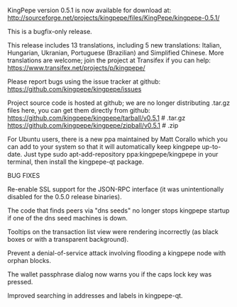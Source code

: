 KingPepe version 0.5.1 is now available for download at:
http://sourceforge.net/projects/kingpepe/files/KingPepe/kingpepe-0.5.1/

This is a bugfix-only release.

This release includes 13 translations, including 5 new translations:
Italian, Hungarian, Ukranian, Portuguese (Brazilian) and Simplified Chinese.
More translations are welcome; join the project at Transifex if you can help:
https://www.transifex.net/projects/p/kingpepe/

Please report bugs using the issue tracker at github:
https://github.com/kingpepe/kingpepe/issues

Project source code is hosted at github; we are no longer
distributing .tar.gz files here, you can get them
directly from github:
https://github.com/kingpepe/kingpepe/tarball/v0.5.1  # .tar.gz
https://github.com/kingpepe/kingpepe/zipball/v0.5.1  # .zip

For Ubuntu users, there is a new ppa maintained by Matt Corallo which
you can add to your system so that it will automatically keep
kingpepe up-to-date.  Just type
sudo apt-add-repository ppa:kingpepe/kingpepe
in your terminal, then install the kingpepe-qt package.


BUG FIXES

Re-enable SSL support for the JSON-RPC interface (it was unintentionally
disabled for the 0.5.0 release binaries).

The code that finds peers via "dns seeds" no longer stops kingpepe startup
if one of the dns seed machines is down.

Tooltips on the transaction list view were rendering incorrectly (as black boxes
or with a transparent background).

Prevent a denial-of-service attack involving flooding a kingpepe node with
orphan blocks.

The wallet passphrase dialog now warns you if the caps lock key was pressed.

Improved searching in addresses and labels in kingpepe-qt.
